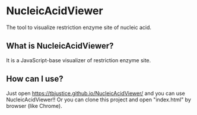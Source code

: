 # NucleicAcidViewer
The tool to visualize restriction enzyme site of nucleic acid.
## What is NucleicAcidViewer?
It is a JavaScript-base visualizer of restriction enzyme site.

## How can I use?
Just open https://tbjustice.github.io/NucleicAcidViewer/ and you can use NucleicAcidViewer!! Or you can clone this project and open "index.html" by browser (like Chrome).

